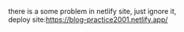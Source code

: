 there is a some problem in netlify site, just ignore it, <br/>
deploy site:https://blog-practice2001.netlify.app/
